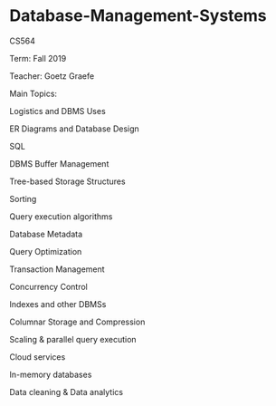 # Database-Management-Systems
CS564

Term: Fall 2019

Teacher: Goetz Graefe

Main Topics:

Logistics and DBMS Uses

ER Diagrams and Database Design

SQL

DBMS Buffer Management

Tree-based Storage Structures

Sorting

Query execution algorithms

Database Metadata

Query Optimization 

Transaction Management

Concurrency Control 

Indexes and other DBMSs

Columnar Storage and Compression

Scaling & parallel query execution

Cloud services

In-memory databases

Data cleaning & Data analytics
